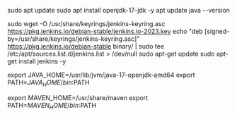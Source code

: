 sudo apt update
sudo apt install openjdk-17-jdk -y
apt update 
java --version

sudo wget -O /usr/share/keyrings/jenkins-keyring.asc \
  https://pkg.jenkins.io/debian-stable/jenkins.io-2023.key
echo "deb [signed-by=/usr/share/keyrings/jenkins-keyring.asc]" \
  https://pkg.jenkins.io/debian-stable binary/ | sudo tee \
  /etc/apt/sources.list.d/jenkins.list > /dev/null
sudo apt-get update
sudo apt-get install jenkins -y 



export JAVA_HOME=/usr/lib/jvm/java-17-openjdk-amd64
export PATH=$JAVA_HOME/bin:$PATH


export MAVEN_HOME=/usr/share/maven
export PATH=$MAVEN_HOME/bin:$PATH